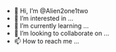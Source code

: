 - 👋 Hi, I’m @Alien2one1two
- 👀 I’m interested in ...
- 🌱 I’m currently learning ...
- 💞️ I’m looking to collaborate on ...
- 📫 How to reach me ...

<!---
Alien2one1two/Alien2one1two is a ✨ special ✨ repository because its `README.md` (this file) appears on your GitHub profile.
You can click the Preview link to take a look at your changes.
--->
